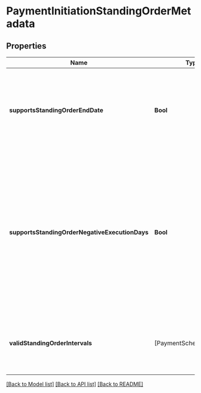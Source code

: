 # PaymentInitiationStandingOrderMetadata

## Properties
Name | Type | Description | Notes
------------ | ------------- | ------------- | -------------
**supportsStandingOrderEndDate** | **Bool** | Indicates whether the institution supports closed-ended standing orders by providing an end date. | 
**supportsStandingOrderNegativeExecutionDays** | **Bool** | This is only applicable to &#x60;MONTHLY&#x60; standing orders. Indicates whether the institution supports negative integers (-1 to -5) for setting up a &#x60;MONTHLY&#x60; standing order relative to the end of the month. | 
**validStandingOrderIntervals** | [PaymentScheduleInterval] | A list of the valid standing order intervals supported by the institution. | 

[[Back to Model list]](../README.md#documentation-for-models) [[Back to API list]](../README.md#documentation-for-api-endpoints) [[Back to README]](../README.md)


